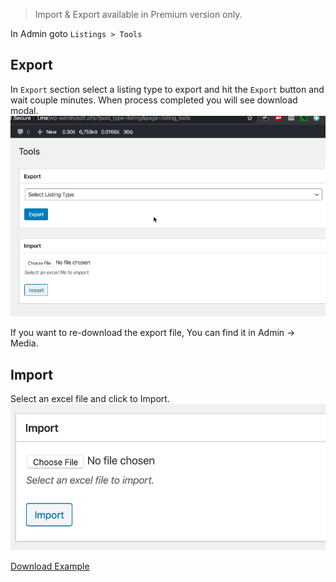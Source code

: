 > Import & Export available in Premium version only.

In Admin goto `Listings > Tools`

## Export
In `Export` section select a listing type to export and hit the `Export` button and wait couple minutes. 
When process completed you will see download modal.
![](/images/exporting.gif)

If you want to re-download the export file, You can find it in Admin -> Media.

## Import
Select an excel file and click to Import.
![](/images/import.png)


[Download Example](/sample-data/sample-data.xlsx)

